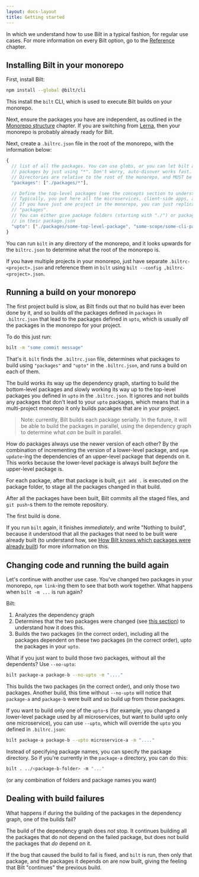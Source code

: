 ```yaml
---
layout: docs-layout
title: Getting started
---
```


In which we understand how to use Bilt in a typical fashion, for regular use cases.
For more information on every Bilt option, go to the [Reference](../reference) chapter.

## Installing Bilt in your monorepo

First, install Bilt:

```sh
npm install --global @bilt/cli
```

This install the `bilt` CLI, which is used to execute Bilt builds on your monorepo.

Next, ensure the packages you have are independent,
as outlined in the [Monorepo structure](../monorepo-structure) chapter. If you are switching
from [Lerna](https://lerna.js.org), then your monorepo is probably already ready for Bilt.

Next, create a `.biltrc.json` file in the root of the monorepo, with the information below:

```js
{
  // list of all the packages. You can use globs, or you can let bilt auto-discover your
  // packages by just using "*". Don't worry, auto-disover works fast.
  // Directories are relative to the root of the monorepo, and MUST be prefixed by a "./".
  "packages": ["./packages/*"],

  // Define the top-level packages (see the concepts section to understand what those are)
  // Typically, you put here all the microservices, client-side apps, and CLI-s.
  // If you have just one project in the monorepo, you can just replicate whatever you put in
  // "packages".
  // You can either give package folders (starting with "./") or package names, as defined
  // in their package.json
  "upto": ["./packages/some-top-level-package", "some-scope/some-cli-package", /*...*/]
}
```

You can run `bilt` in any directory of the monorepo, and it looks upwards for the `biltrc.json`
to determine what the root of the monorepo is.

If you have multiple projects in your monorepo, just have separate `.biltrc-<project>.json`
and reference them in `bilt` using `bilt --config ,biltrc-<project>.json`.

## Running a build on your monorepo

The first project build is slow, as Bilt finds out that no build
has ever been done by it, and so builds _all_ the packages defined in `packages`
in `.biltrc.json` that lead to the packages defined in `upto`,
which is usually _all_ the packages in the monorepo for your project.

To do this just run:

```sh
bilt -m "some commit message"
```

That's it. `bilt` finds the `.biltrc.json` file, determines what
packages to build using `"packages"` and `"upto"` in the `.biltrc.json`, and runs a build on each
of them.

The build works its way up the dependency graph, starting to build the bottom-level
packages and slowly working its way up to the top-level packages you defined in `upto` in the
`.biltrc.json`. It ignores and not builds any packages that don't lead to your `upto` packages,
which means that in a multi-project monorepo it only builds pacakges that are in your project.

> Note: currently, Bilt builds each package serially. In the future,
> it will be able to build the packages in parallel, using the dependency graph to determine
> what _can_ be built in parallel.

How do packages always use the newer version of each other? By the combination
of incrementing the version of a lower-level package, and `npm update`-ing the dependencies
of an upper-level package that depends on it. This works because the lower-level package
is always built _before_ the upper-level package is.

For each package, after that package is built, `git add .` is executed on the package folder,
to stage all the packages changed in that build.

After all the packages have been built, Bilt commits all the staged
files, and `git push`-s them to the remote repository.

The first build is done.

If you run `bilt` again, it finishes _immediately_, and write "Nothing to build", because
it understood that all the packages that need to be built were already built (to understand
how, see
[How Bilt knows which packages were already built](../how-bilt-works#packages-built-how)) for
more information on this.

## Changing code and running the build again

Let's continue with another use case. You've changed two packages in your monorepo,
`npm link`-ing them to see that both work together. What happens when `bilt -m ...` is run again?

Bilt:

1. Analyzes the dependency graph
1. Determines that the two packages were changed
   (see [this section](../how-bilt-works#packages-built-how)) to understand how it does this.
1. Builds the two packages (in the correct order), including all the packages
   dependent on these two packages (in the correct order), upto the packages in your `upto`.

What if you just want to build those two packages, without all the dependents? Use `--no-upto`:

```sh
bilt package-a package-b --no-upto -m "...."
```

This builds the two packages (in the correct order), and only those two packages. Another build,
this time without `--no-upto` will notice that `package-a` and `package-b` were built and so
build up from those packages.

If you want to build only one of the `upto`-s (for example, you changed a lower-level package
used by all microservices, but want to build upto only one microservice), you can use
`--upto`, which will override the `upto` you defined in `.biltrc.json`:

```sh
bilt package-a package-b --upto microservice-a -m "...."
```

Instead of specifying package names, you can specify the package directory. So if you're
currently in the `package-a` directory, you can do this:

```sh
bilt . ../<package-b-folder> -m "..."
```

(or any combination of folders and package names you want)

## Dealing with build failures

What happens if during the building of the packages in the dependency graph, one of the builds
fail?

The build of the dependency graph does _not_ stop. It continues building all the packages
that do not depend on the failed package, but does not build the packages that _do_ depend
on it.

If the bug that caused the build to fail is fixed, and `bilt` is run, then only that package,
and the packages it depends on are now built,
giving the feeling that Bilt "continues" the previous build.
